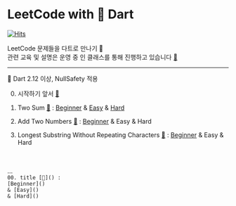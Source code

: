 # LeetCode with 🎯 Dart

[![Hits](https://hits.seeyoufarm.com/api/count/incr/badge.svg?url=https%3A%2F%2Fgithub.com%2Fdoyle-flutter/LeetCodeWithDart&count_bg=%2379C83D&title_bg=%23555555&icon=&icon_color=%23E7E7E7&title=hits&edge_flat=false)](https://hits.seeyoufarm.com)

LeetCode 문제들을 다트로 만나기 👋  <br/>
관련 교육 및 설명은 운영 중 인 클래스를 통해 진행하고 있습니다 [🔗](https://taling.me/Talent/Detail/10726) <br/>

-----

🎯 Dart 2.12 이상, NullSafety 적용

0. 시작하기 앞서 [🔗](https://cafe.naver.com/flutterjames/373) 
1. Two Sum [🔗](https://leetcode.com/problems/two-sum/) : 
[Beginner](https://github.com/doyle-flutter/LeetCodeWithDart/blob/main/01TwoSum/beginner/main.dart)
& [Easy](https://github.com/doyle-flutter/LeetCodeWithDart/blob/main/01TwoSum/easy/main.dart) 
& [Hard](https://github.com/doyle-flutter/LeetCodeWithDart/blob/main/01TwoSum/hard/main.dart)

2. Add Two Numbers [🔗](https://leetcode.com/problems/add-two-numbers/) : 
[Beginner](https://github.com/doyle-flutter/LeetCodeWithDart/blob/main/02AddTwoNumbers/beginner/main.dart)
& Easy 
& Hard

3. Longest Substring Without Repeating Characters [🔗](https://leetcode.com/problems/longest-substring-without-repeating-characters/) : 
[Beginner](https://github.com/doyle-flutter/LeetCodeWithDart/blob/main/03LongestSubstringWithoutRepeatingCharacters/beginner/main.dart)
& Easy
& Hard

<br/>
<br/>
... 
<code>
00. title [🔗]() : 
[Beginner]()
& [Easy]() 
& [Hard]()
</code>
